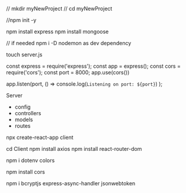 // mkdir myNewProject
// cd myNewProject

<!-- Create New Project -->
//npm init -y

<!-- Create Json Package -->
npm install express
npm install mongoose

// if needed npm i -D nodemon as dev dependency

<!-- Create new File called server.js -->
touch server.js

<!-- Server.js contents -->
const express = require('express');
const app = express();
const cors = require('cors');
const port = 8000;
app.use(cors())
    
app.listen(port, () => console.log(`Listening on port: ${port}`) );

<!-- Modularize folders -->
Server
- config
- controllers
- models
- routes

<!-- Create React project -->
npx create-react-app client

cd Client
npm install axios
npm install react-router-dom

<!-- Install dotenv and colors -->
npm i dotenv colors

<!-- In myNewProject -->
npm install cors

<!-- User Auth -->
npm i bcryptjs express-async-handler jsonwebtoken